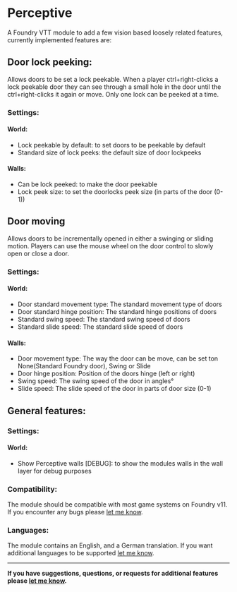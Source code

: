 # Perceptive

 A Foundry VTT module to add a few vision based loosely related features, currently implemented features are:

## Door lock peeking:

Allows doors to be set a lock peekable. When a player ctrl+right-clicks a lock peekable door they can see through a small hole in the door until the ctrl+right-clicks it again or move. Only one lock can be peeked at a time.

### Settings:

#### World:
- Lock peekable by default: to set doors to be peekable by default
- Standard size of lock peeks: the default size of door lockpeeks
#### Walls:
- Can be lock peeked: to make the door peekable
- Lock peek size: to set the doorlocks peek size (in parts of the door (0-1))

## Door moving

Allows doors to be incrementally opened in either a swinging or sliding motion. Players can use the mouse wheel on the door control to slowly open or close a door.

### Settings:

#### World:
- Door standard movement type: The standard movement type of doors
- Door standard hinge position: The standard hinge positions of doors
- Standard swing speed: The standard swing speed of doors
- Standard slide speed: The standard slide speed of doors
#### Walls:
- Door movement type: The way the door can be move, can be set ton None(Standard Foundry door), Swing or Slide
- Door hinge position: Position of the doors hinge (left or right)
- Swing speed: The swing speed of the door in angles°
- Slide speed: The slide speed of the door in  parts of door size (0-1)

## General features:

### Settings:

#### World:
- Show Perceptive walls [DEBUG]: to show the modules walls in the wall layer for debug purposes

### Compatibility:

The module should be compatible with most game systems on Foundry v11. If you encounter any bugs please [let me know](https://github.com/Saibot393/perceptive/issues).

### Languages:

The module contains an English, and a German translation. If you want additional languages to be supported [let me know](https://github.com/Saibot393/perceptive/issues).

---

**If you have suggestions, questions, or requests for additional features please [let me know](https://github.com/Saibot393/perceptive/issues).**
